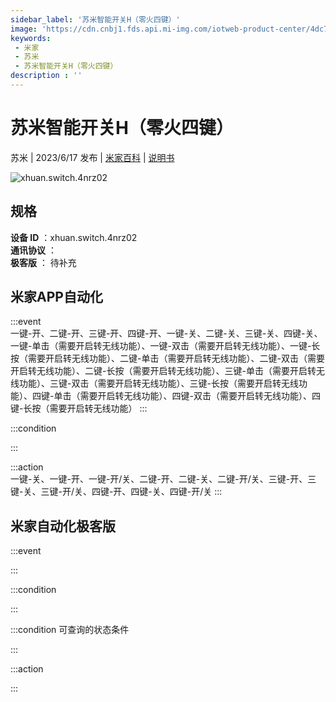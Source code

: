```yaml
---
sidebar_label: '苏米智能开关H（零火四键）'
image: 'https://cdn.cnbj1.fds.api.mi-img.com/iotweb-product-center/4dc72a35d9b847298a9ac530da2a1fcc_1684492157490.png?GalaxyAccessKeyId=AKVGLQWBOVIRQ3XLEW&Expires=9223372036854775807&Signature=fRmG+BEdmLnpb1UWzIp6LJbrgcM='
keywords: 
 - 米家
 - 苏米
 - 苏米智能开关H（零火四键）
description : ''
---
```

# 苏米智能开关H（零火四键）

苏米 | 2023/6/17 发布 | [米家百科](https://home.mi.com/webapp/content/baike/product/index.html?model=xhuan.switch.4nrz02) | [说明书](https://home.mi.com/views/introduction.html?model=xhuan.switch.4nrz02&region=cn)

![xhuan.switch.4nrz02](https://cdn.cnbj1.fds.api.mi-img.com/iotweb-product-center/4dc72a35d9b847298a9ac530da2a1fcc_1684492157490.png?GalaxyAccessKeyId=AKVGLQWBOVIRQ3XLEW&Expires=9223372036854775807&Signature=fRmG+BEdmLnpb1UWzIp6LJbrgcM=)

## 规格  
> 
**设备 ID** ：xhuan.switch.4nrz02  
**通讯协议** ：  
**极客版**  ： 待补充 


## 米家APP自动化  

:::event  
一键-开、二键-开、三键-开、四键-开、一键-关、二键-关、三键-关、四键-关、一键-单击（需要开启转无线功能）、一键-双击（需要开启转无线功能）、一键-长按（需要开启转无线功能）、二键-单击（需要开启转无线功能）、二键-双击（需要开启转无线功能）、二键-长按（需要开启转无线功能）、三键-单击（需要开启转无线功能）、三键-双击（需要开启转无线功能）、三键-长按（需要开启转无线功能）、四键-单击（需要开启转无线功能）、四键-双击（需要开启转无线功能）、四键-长按（需要开启转无线功能）
:::

:::condition  

:::

:::action   
一键-关、一键-开、一键-开/关、二键-开、二键-关、二键-开/关、三键-开、三键-关、三键-开/关、四键-开、四键-关、四键-开/关
:::

## 米家自动化极客版  

:::event  

:::

:::condition  

:::

:::condition 可查询的状态条件  

:::

:::action  

:::

        

